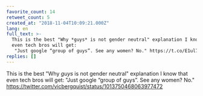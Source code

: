 ```yaml
---
favorite_count: 14
retweet_count: 5
created_at: "2018-11-04T10:09:21.000Z"
lang: en
full_text: >-
  This is the best "Why *guys* is not gender neutral" explanation I know that
  even tech bros will get:
   "Just google “group of guys”. See any women? No." https://t.co/E1ul7OKtps
replies: []
---
```


This is the best "Why _guys_ is not gender neutral" explanation I know that even
tech bros will get: "Just google “group of guys”. See any women? No."
<https://twitter.com/vicbergquist/status/1013750468063977472>
